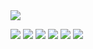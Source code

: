 <img src="https://img.shields.io/badge/Platinum-C28F2C?style=for-the-badge&logo=leagueoflegends&logoColor=white"/> 


<img src="https://img.shields.io/badge/git-F05032?style=for-the-badge&logo=Git&logoColor=white"/> <img src="https://img.shields.io/badge/html5-E34F26?style=for-the-badge&logo=HTML5&logoColor=white"/> <img src="https://img.shields.io/badge/javascript-F7DF1E?style=for-the-badge&logo=javascript&logoColor=white"/> <img src="https://img.shields.io/badge/Spring-6DB33F?style=for-the-badge&logo=spring&logoColor=white"/> <img src="https://img.shields.io/badge/visualstudiocode-007ACC?style=for-the-badge&logo=visualstudiocode&logoColor=white"/> <img src="https://img.shields.io/badge/Java-F80000?style=for-the-badge&logo=oracle&logoColor=white"/>
